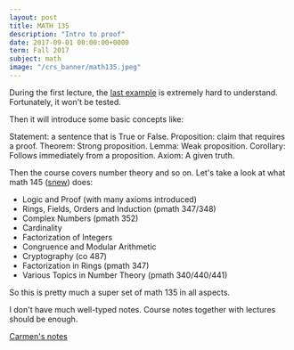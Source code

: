 ```yaml
---
layout: post
title: MATH 135
description: "Intro to proof"
date: 2017-09-01 00:00:00+0000
term: Fall 2017
subject: math
image: "/crs_banner/math135.jpeg"
---
```


During the first lecture, the [last example](https://en.wikipedia.org/wiki/Theorem_on_friends_and_strangers) is extremely hard to understand. Fortunately, it won't be tested.

Then it will introduce some basic concepts like:

>
Statement: a sentence that is True or False.
Proposition: claim that requires a proof.
Theorem: Strong proposition.
Lemma: Weak proposition.
Corollary: Follows immediately from a proposition.
Axiom: A given truth.

Then the course covers number theory and so on. Let's take a look at what math 145 ([snew](http://www.math.uwaterloo.ca/~snew/)) does:
- Logic and Proof (with many axioms introduced)
- Rings, Fields, Orders and Induction (pmath 347/348)
- Complex Numbers (pmath 352)
- Cardinality
- Factorization of Integers
- Congruence and Modular Arithmetic
- Cryptography (co 487)
- Factorization in Rings (pmath 347)
- Various Topics in Number Theory (pmath 340/440/441)

So this is pretty much a super set of math 135 in all aspects.



I don't have much well-typed notes. Course notes together with lectures should be enough.

[Carmen's notes](https://cs.uwaterloo.ca/~cbruni/Math135Resources/index.php)
